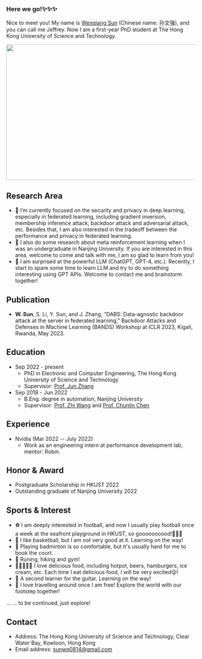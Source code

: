 ### Here we go!✨✨✨

Nice to meet you! My name is [Wenqiang Sun](https://scholar.google.com/citations?user=XEUeiTEAAAAJ&hl=zh-CN) (Chinese name: 孙文强), and you can call me Jeffrey. Now I am a first-year PhD student at The Hong Kong University of Science and Technology.
<!-- ![image](https://user-images.githubusercontent.com/93043187/226234646-edc976a7-6033-4b60-b0bf-c8b59a2e734f.png) -->
<div align="center">
<img src="https://user-images.githubusercontent.com/93043187/226234646-edc976a7-6033-4b60-b0bf-c8b59a2e734f.png" width="600" height="360" align="center" />
</div>
  
## Research Area
- 🔭 I’m currently focused on the security and privacy in deep learning, especially in federated learning, including gradient inversion, membership inference attack, backdoor attack and adversarial attack, etc. Besides that, I am also interested in the tradeoff between the performance and privacy in federated learning.
- 🧐 I also do some research about meta reinforcement learning when I was an undergraduate in Nanjing University. If you are interested in this area, welcome to come and talk with me, I am so glad to learn from you!
- 🤔 I am surprised at the powerful LLM (ChatGPT, GPT-4, etc.). Recently, I start to spare some time to learn LLM and try to do something interesting using GPT APIs. Welcome to contact me and brainstorm together!

## Publication
- $\textbf{W. Sun}$, S. Li, Y. Sun, and J. Zhang, “DABS: Data-agnostic backdoor attack at the server in federated learning,” Backdoor Attacks and Defenses in Machine Learning (BANDS) Workshop at ICLR 2023, Kigali, Rwanda, May 2023.

## Education
- Sep 2022 - present
  - PhD in Electronic and Computer Engineering, The Hong Kong University of Science and Technology
  - Supervisor: [Prof. Jun Zhang](https://eejzhang.people.ust.hk/home.html)
- Sep 2018 - Jun 2022
  - B.Eng. degree in automation, Nanjing University
  - Supervisor: [Prof. Zhi Wang](https://heyuanmingong.github.io/index.html) and [Prof. Chunlin Chen](https://scholar.google.com/citations?user=5kXEo74AAAAJ&hl=zh-CN&oi=ao)

## Experience
- Nvidia (Mar 2022 -- July 2022)
  - Work as an engineering intern at performance development lab, mentor: Robin.

## Honor & Award
- Postgraduate Scholarship in HKUST 2022
- Outstanding graduate of Nanjing University 2022

## Sports & Interest
- ⚽️ I am deeply interested in football, and now I usually play football once a week at the seafront playground in HKUST, so goooooooood!🌟🌟🌟
- 🏀 I like basketball, but I am not very good at it. Learning on the way!
- 🏸️ Playing badminton is so comfortable, but it's usually hard for me to book the court. 
- 🏃 Runing, hiking and gym!
- 🍲🍺🍔🍦🍎 I love delicious food, including hotpot, beers, hamburgers, ice cream, etc. Each time I eat delicious food, I will be very excited😜!
- 🎸 A second learner for the guitar. Learning on the way!
- 🧳 I love travelling around once I am free! Explore the world with our footstep together! 

... ... to be continued, just explore!


## Contact
- Address: The Hong Kong University of Science and Technology, Clear Water Bay, Kowloon, Hong Kong
- Email address: sunwq0814@gmail.com

